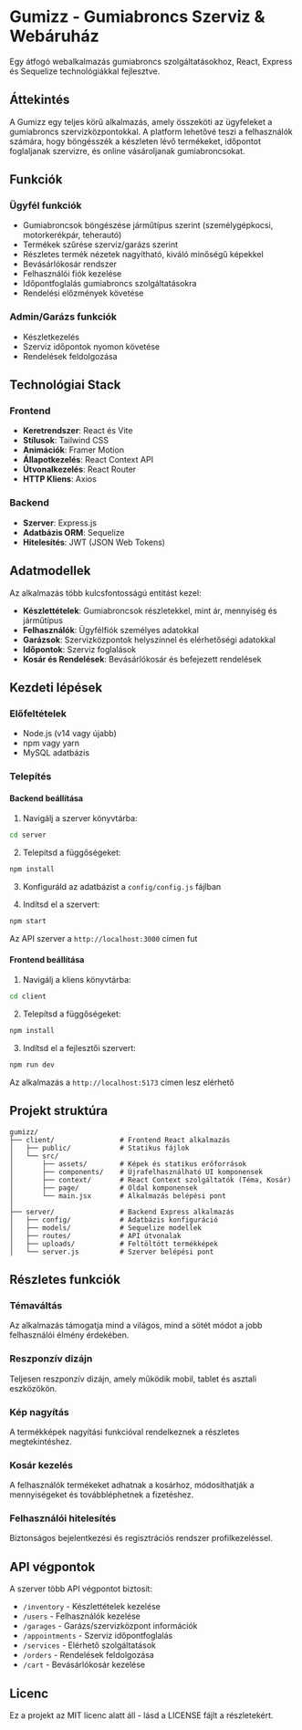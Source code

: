 # Gumizz - Gumiabroncs Szerviz & Webáruház

Egy átfogó webalkalmazás gumiabroncs szolgáltatásokhoz, React, Express és Sequelize technológiákkal fejlesztve.

## Áttekintés

A Gumizz egy teljes körű alkalmazás, amely összeköti az ügyfeleket a gumiabroncs szervizközpontokkal. A platform lehetővé teszi a felhasználók számára, hogy böngésszék a készleten lévő termékeket, időpontot foglaljanak szervizre, és online vásároljanak gumiabroncsokat.

## Funkciók

### Ügyfél funkciók
- Gumiabroncsok böngészése járműtípus szerint (személygépkocsi, motorkerékpár, teherautó)
- Termékek szűrése szerviz/garázs szerint
- Részletes termék nézetek nagyítható, kiváló minőségű képekkel
- Bevásárlókosár rendszer
- Felhasználói fiók kezelése
- Időpontfoglalás gumiabroncs szolgáltatásokra
- Rendelési előzmények követése

### Admin/Garázs funkciók
- Készletkezelés
- Szerviz időpontok nyomon követése
- Rendelések feldolgozása

## Technológiai Stack

### Frontend
- **Keretrendszer**: React és Vite
- **Stílusok**: Tailwind CSS
- **Animációk**: Framer Motion
- **Állapotkezelés**: React Context API
- **Útvonalkezelés**: React Router
- **HTTP Kliens**: Axios

### Backend
- **Szerver**: Express.js
- **Adatbázis ORM**: Sequelize
- **Hitelesítés**: JWT (JSON Web Tokens)

## Adatmodellek

Az alkalmazás több kulcsfontosságú entitást kezel:
- **Készlettételek**: Gumiabroncsok részletekkel, mint ár, mennyiség és járműtípus
- **Felhasználók**: Ügyfélfiók személyes adatokkal
- **Garázsok**: Szervizközpontok helyszínnel és elérhetőségi adatokkal
- **Időpontok**: Szerviz foglalások
- **Kosár és Rendelések**: Bevásárlókosár és befejezett rendelések

## Kezdeti lépések

### Előfeltételek
- Node.js (v14 vagy újabb)
- npm vagy yarn
- MySQL adatbázis

### Telepítés

#### Backend beállítása
1. Navigálj a szerver könyvtárba:
```bash
cd server
```

2. Telepítsd a függőségeket:
```bash
npm install
```

3. Konfiguráld az adatbázist a `config/config.js` fájlban

4. Indítsd el a szervert:
```bash
npm start
```

Az API szerver a `http://localhost:3000` címen fut

#### Frontend beállítása
1. Navigálj a kliens könyvtárba:
```bash
cd client
```

2. Telepítsd a függőségeket:
```bash
npm install
```

3. Indítsd el a fejlesztői szervert:
```bash
npm run dev
```

Az alkalmazás a `http://localhost:5173` címen lesz elérhető

## Projekt struktúra

```
gumizz/
├── client/                # Frontend React alkalmazás
│   ├── public/            # Statikus fájlok
│   └── src/
│       ├── assets/        # Képek és statikus erőforrások
│       ├── components/    # Újrafelhasználható UI komponensek
│       ├── context/       # React Context szolgáltatók (Téma, Kosár)
│       ├── page/          # Oldal komponensek
│       └── main.jsx       # Alkalmazás belépési pont
│
├── server/                # Backend Express alkalmazás
│   ├── config/            # Adatbázis konfiguráció
│   ├── models/            # Sequelize modellek
│   ├── routes/            # API útvonalak
│   ├── uploads/           # Feltöltött termékképek
│   └── server.js          # Szerver belépési pont
```

## Részletes funkciók

### Témaváltás
Az alkalmazás támogatja mind a világos, mind a sötét módot a jobb felhasználói élmény érdekében.

### Reszponzív dizájn
Teljesen reszponzív dizájn, amely működik mobil, tablet és asztali eszközökön.

### Kép nagyítás
A termékképek nagyítási funkcióval rendelkeznek a részletes megtekintéshez.

### Kosár kezelés
A felhasználók termékeket adhatnak a kosárhoz, módosíthatják a mennyiségeket és továbbléphetnek a fizetéshez.

### Felhasználói hitelesítés
Biztonságos bejelentkezési és regisztrációs rendszer profilkezeléssel.

## API végpontok

A szerver több API végpontot biztosít:
- `/inventory` - Készlettételek kezelése
- `/users` - Felhasználók kezelése
- `/garages` - Garázs/szervizközpont információk
- `/appointments` - Szerviz időpontfoglalás
- `/services` - Elérhető szolgáltatások
- `/orders` - Rendelések feldolgozása
- `/cart` - Bevásárlókosár kezelése

## Licenc

Ez a projekt az MIT licenc alatt áll - lásd a LICENSE fájlt a részletekért.